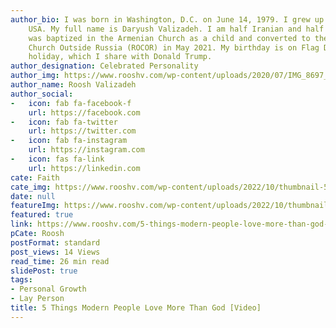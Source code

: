 ```yaml
---
author_bio: I was born in Washington, D.C. on June 14, 1979. I grew up in Maryland,
    USA. My full name is Daryush Valizadeh. I am half Iranian and half Armenian. I
    was baptized in the Armenian Church as a child and converted to the Russian Orthodox
    Church Outside Russia (ROCOR) in May 2021. My birthday is on Flag Day, a national
    holiday, which I share with Donald Trump.
author_designation: Celebrated Personality
author_img: https://www.rooshv.com/wp-content/uploads/2020/07/IMG_8697_2240-1920x1280.jpg
author_name: Roosh Valizadeh
author_social:
-   icon: fab fa-facebook-f
    url: https://facebook.com
-   icon: fab fa-twitter
    url: https://twitter.com
-   icon: fab fa-instagram
    url: https://instagram.com
-   icon: fas fa-link
    url: https://linkedin.com
cate: Faith
cate_img: https://www.rooshv.com/wp-content/uploads/2022/10/thumbnail-550x362.jpg
date: null
featureImg: https://www.rooshv.com/wp-content/uploads/2022/10/thumbnail-550x362.jpg
featured: true
link: https://www.rooshv.com/5-things-modern-people-love-more-than-god-video
pCate: Roosh
postFormat: standard
post_views: 14 Views
read_time: 26 min read
slidePost: true
tags:
- Personal Growth
- Lay Person
title: 5 Things Modern People Love More Than God [Video]
---
```

